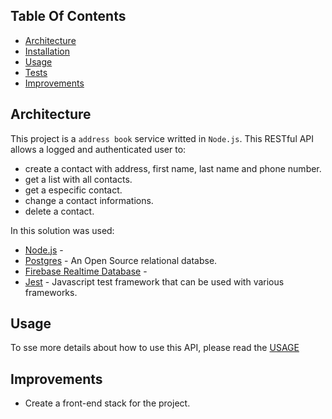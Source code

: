 ## Table Of Contents

- [Architecture](#architecture)
- [Installation](#instalation)
- [Usage](#usage)
- [Tests](#tests)
- [Improvements](#improvements)

## Architecture

This project is a `address book` service writted in `Node.js`.
This RESTful API allows a logged and authenticated user to:
- create a contact with address, first name, last name and phone number.
- get a list with all contacts.
- get a especific contact.
- change a contact informations.
- delete a contact.

In this solution was used:
- [Node.js](https://nodejs.org/en/) - 
- [Postgres](https://www.postgresql.org/) - An Open Source relational databse.
- [Firebase Realtime Database]() - 
- [Jest](https://jestjs.io/) - Javascript test framework that can be used with various frameworks.

## Usage
To sse more details about how to use this API, please read the [USAGE](USAGE.md)

## Improvements
- Create a front-end stack for the project.
